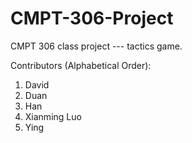 CMPT-306-Project
================

CMPT 306 class project --- tactics game.

Contributors (Alphabetical Order):
1. David
2. Duan
3. Han
4. Xianming Luo
5. Ying
